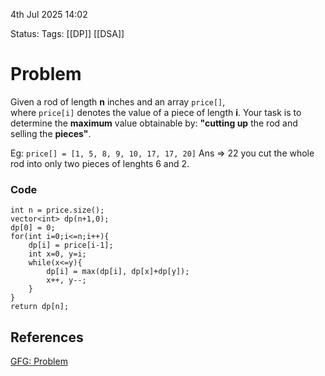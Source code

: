 4th Jul 2025 14:02

Status: 
Tags: [[DP]]  [[DSA]]

# Problem
Given a rod of length **n** inches and an array `price[]`, where `price[i]` denotes the value of a piece of length **i**. Your task is to determine the **maximum** value obtainable by:
**"cutting up** the rod and selling the **pieces"**.

Eg: `price[] = [1, 5, 8, 9, 10, 17, 17, 20]`
Ans => 22 you cut the whole rod into only two pieces of lenghts 6 and 2.

### Code
```
int n = price.size();
vector<int> dp(n+1,0);
dp[0] = 0;
for(int i=0;i<=n;i++){
	dp[i] = price[i-1];
	int x=0, y=i;
	while(x<=y){
		dp[i] = max(dp[i], dp[x]+dp[y]);
		x++, y--;
	}
}
return dp[n];
```

## References
[GFG: Problem](https://www.geeksforgeeks.org/problems/rod-cutting0840/1)